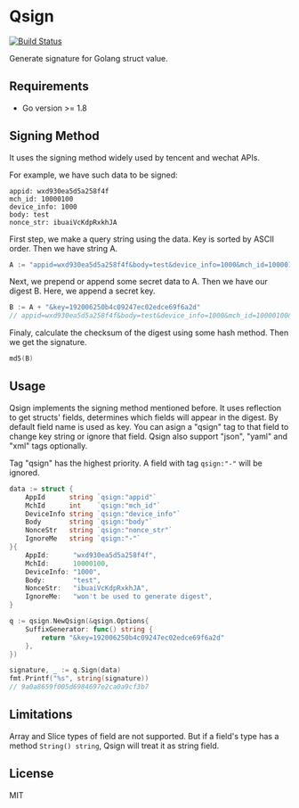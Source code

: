 # Qsign

[![Build Status](https://travis-ci.org/jerray/qsign.svg?branch=master)](https://travis-ci.org/jerray/qsign)

Generate signature for Golang struct value.

## Requirements

* Go version >= 1.8

## Signing Method

It uses the signing method widely used by tencent and wechat APIs.

For example, we have such data to be signed:

```
appid: wxd930ea5d5a258f4f
mch_id: 10000100
device_info: 1000
body: test
nonce_str: ibuaiVcKdpRxkhJA
```

First step, we make a query string using the data. Key is sorted by ASCII order. Then we have string A.

```go
A := "appid=wxd930ea5d5a258f4f&body=test&device_info=1000&mch_id=10000100&nonce_str=ibuaiVcKdpRxkhJA"
```

Next, we prepend or append some secret data to A. Then we have our digest B. Here, we append a
secret key.

```go
B := A + "&key=192006250b4c09247ec02edce69f6a2d"
// appid=wxd930ea5d5a258f4f&body=test&device_info=1000&mch_id=10000100&nonce_str=ibuaiVcKdpRxkhJA&key=192006250b4c09247ec02edce69f6a2d
```

Finaly, calculate the checksum of the digest using some hash method. Then we get the signature.

```go
md5(B)
```

## Usage

Qsign implements the signing method mentioned before. It uses reflection to get structs' fields, determines which
fields will appear in the digest. By default field name is used as key. You can asign a "qsign" tag to that field
to change key string or ignore that field. Qsign also support "json", "yaml" and "xml" tags optionally.

Tag "qsign" has the highest priority. A field with tag `qsign:"-"` will be ignored.

```go
data := struct {
	AppId      string `qsign:"appid"`
	MchId      int    `qsign:"mch_id"`
	DeviceInfo string `qsign:"device_info"`
	Body       string `qsign:"body"`
	NonceStr   string `qsign:"nonce_str"`
	IgnoreMe   string `qsign:"-"`
}{
	AppId:      "wxd930ea5d5a258f4f",
	MchId:      10000100,
	DeviceInfo: "1000",
	Body:       "test",
	NonceStr:   "ibuaiVcKdpRxkhJA",
	IgnoreMe:   "won't be used to generate digest",
}

q := qsign.NewQsign(&qsign.Options{
	SuffixGenerator: func() string {
		return "&key=192006250b4c09247ec02edce69f6a2d"
	},
})

signature, _ := q.Sign(data)
fmt.Printf("%s", string(signature))
// 9a0a8659f005d6984697e2ca0a9cf3b7
```

## Limitations

Array and Slice types of field are not supported.
But if a field's type has a method `String() string`, Qsign will treat it as string field.

## License

MIT
